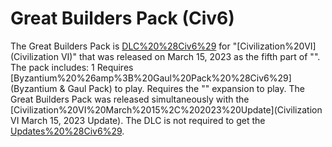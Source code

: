 # Great Builders Pack (Civ6)

The Great Builders Pack is [DLC%20%28Civ6%29](DLC) for "[Civilization%20VI](Civilization VI)" that was released on March 15, 2023 as the fifth part of "". The pack includes:
1 Requires [Byzantium%20%26amp%3B%20Gaul%20Pack%20%28Civ6%29](Byzantium &amp; Gaul Pack) to play.
 Requires the "" expansion to play.
The Great Builders Pack was released simultaneously with the [Civilization%20VI%20March%2015%2C%202023%20Update](Civilization VI March 15, 2023 Update). The DLC is not required to get the [Updates%20%28Civ6%29](update).